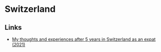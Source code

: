 # Switzerland

## Links

- [My thoughts and experiences after 5 years in Switzerland as an expat (2021)](https://www.reddit.com/r/Switzerland/comments/krlslk/my_thoughts_and_experiences_after_5_years_in/)